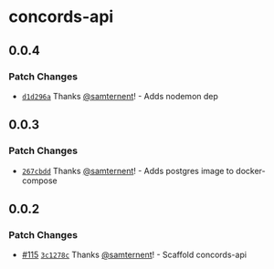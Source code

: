 # concords-api

## 0.0.4

### Patch Changes

- [`d1d296a`](https://github.com/samternent/home/commit/d1d296aa774a8e5f7859bc96fe07cdb8ca4a8659) Thanks [@samternent](https://github.com/samternent)! - Adds nodemon dep

## 0.0.3

### Patch Changes

- [`267cbdd`](https://github.com/samternent/home/commit/267cbdd6a624fac0ff5815a7914ee1c9e13aa386) Thanks [@samternent](https://github.com/samternent)! - Adds postgres image to docker-compose

## 0.0.2

### Patch Changes

- [#115](https://github.com/samternent/home/pull/115) [`3c1278c`](https://github.com/samternent/home/commit/3c1278ce683204650c63ab1224afd4ef9dc3efc2) Thanks [@samternent](https://github.com/samternent)! - Scaffold concords-api

